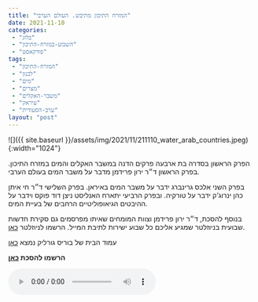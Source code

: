 ```yaml
---
title: "המזרח התיכון מתיבש. העולם הערבי"
date: 2021-11-10
categories: 
 - "בלוג"
 - "השבוע-במזרח-התיכון"
 - "פודקאסט"
tags: 
 - "המזרח-התיכון"
 - "לבנון"
 - "מים"
 - "מצרים"
 - "משבר-האקלים"
 - "עיראק"
 - "ערב-הסעודית"
layout: "post"
---
```


![]({{ site.baseurl }}/assets/img/2021/11/211110_water_arab_countries.jpeg){:width="1024"}

הפרק הראשון בסדרה בת ארבעה פרקים הדנה במשבר האקלים והמים במזרח התיכון. בפרק הראשון ד״ר ירון פרידמן מדבר על משבר המים בעולם הערבי.

בפרק השני אלכס גרינברג ידבר על משבר המים באיראן. בפרק השלישי ד״ר חי איתן כהן ינרוג‘ק ידבר על טורקיה. ובפרק הרביעי יתארח האנליסט ניצן דוד פוקס וידבר על ההיבטים הגיאופוליטיים הרחבים של בעיית המים.

בנוסף להסכת, ד״ר ירון פרידמן וצוות המומחים שאיתו מפרסמים גם סקירת חדשות שבועית בניוזלטר שמגיע אליכם כל שבוע ישירות לתיבת המייל. הרשמו לניוזלטר [כאן](https://haifa.us7.list-manage.com/subscribe?u=11fe1442157d219f56c36d2a9&id=e0b5399e69).

עמוד הבית של בוריס גורליק נמצא [כאן](http://he.gorelik.net/about)

**הרשמו להסכת [כאן](https://anchor.fm/hashavua)**

<audio controls src="https://d3ctxlq1ktw2nl.cloudfront.net/staging/2021-10-10/230093107-44100-2-a7fac9a8e5de7.m4a" class=" wp-block-audio"></audio>
